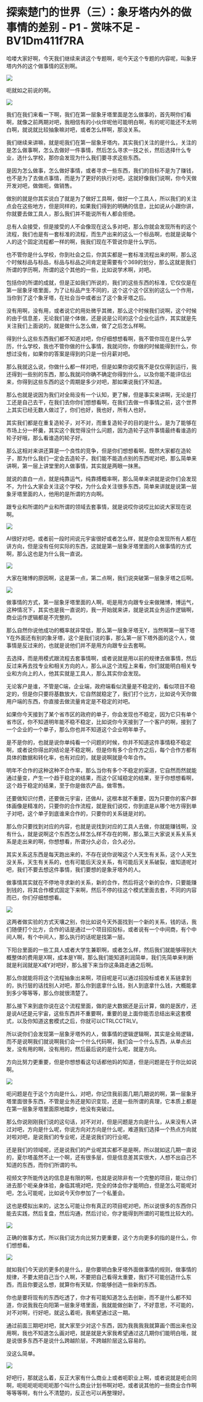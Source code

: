 # 探索楚门的世界（三）：象牙塔内外的做事情的差别 - P1 - 赏味不足 - BV1Dm411f7RA

哈喽大家好啊，今天我们继续来讲这个专题啊，呃今天这个专题的内容呢，叫象牙塔内外的这个做事情的区别啊。

![](img/1303e3282a1acebb9930538493ddb1c2_1.png)

呃就如之前说的啊。

![](img/1303e3282a1acebb9930538493ddb1c2_3.png)

我们在我们来看一下啊，我们在第一层象牙塔里面是怎么做事的，首先啊你们看啊，就像之前两期对吧，我相信有的小伙伴呢他可能明白啊，有的呢可能还不太明白啊，就说就比较抽象嘛对吧，或者怎么样啊，那没关系。

我们继续来讲嘛，就是呃我们在第一层象牙塔内，其实我们关注的是什么，关注的是怎么做事啊，怎么去做好一件事情，然后怎么寻求一技之长，然后选择什么专业，选什么学校，那你会发现为什么我们要寻求这些东西。

是因为怎么做事，怎么做好事情，或者寻求一些东西，我们的目标不是为了赚钱，也不是为了去做点事情，而是为了更好的执行对吧，这就好像我们说啊，你今天做开发对吧，做做呃，做销售。

做别的就是你其实说白了就是为了做好工具啊，做好一个工具人，所以我们的关注点会在这些地方，但是同样的，如果我们得到的明确的信息，比如说从小跟你讲，你就要去做工具人，那么我们并不能说所有人都会拒绝。

总有人会接受，但是接受的人不会像现在这么多对吧，那么你就会发现所有的这个流程，我们也是有一套标准的流程，而生产出来的这么一个标品啊，也就是说每个人的这个固定流程都一样的啊，我我们现在不管说你是什么学历。

也不管你是什么学校，你到社会之后，你其实都是一套标准流程出来的啊，那么这个时候标品与标品，标品与标品之间肯定是需要有个369的划分，那么这就是我们所谓的学历啊，所谓的这个其他的一些，比如说学术啊，对吧。

包括你的所谓的成就，但是正如我们所说的，我们的这些东西的标准，它仅仅是在第一层象牙塔里面，为了让标品产生不同的，这个这个这个区别的这么一个作用，当你到了这个象牙塔，在社会当中或者出了这个象牙塔之后。

没有用啊，没有用，或者说它的用处微乎其微，那么这个时候我们说啊，这个时候的由于信息差，无论我们是个体做，还是说是公司的这个企业化运作，其实就是先关注我们上面说的，就是做什么怎么做，做了之后怎么样啊。

得到什么这些东西我们都不知道对吧，你仔细想想看啊，我不管你现在是什么学历，什么学校，我也不管你做的什么事情，我就问你，你做的时候能得到什么，你想过没有，如果你的答案是得到的只是一份月薪对吧。

那么我就这么说，你做什么都一样对吧，但是如果你说哎我不是仅仅得到运行，我还得到一些别的东西，那么我就问你确不确定你得到什么，以及你能不能评估出来，你得到这些东西的这个周期是多少对吧，那如果说我们不知道。

那么也就是说因为我们对全局没有一个认知，更了解，但是事实来讲啊，无论是打工还是自己去干，在我们去你你们想想看啊，在我们去做一件事情之前，这个世界上其实已经无数人做过了，你们也好，我也好，所有人也好。

其实我们都是在重复造轮子，对不对，而重复造轮子的目的是什么，是为了能够在市场上分一杯羹，其实这个我觉得没什么问题，因为造轮子这件事情最终看谁造的轮子好哦，那么看谁造的轮子好。

那么这相对来讲还算是一个良性的竞争，但是你们想想看啊，既然大家都在造轮子，那为什么我们一定会去造轮子，我们能不能造点别的东西呢对吧，那么简单来讲啊，第一层上讲堂里的人做事情，其实就是两眼一抹黑。

就说的直白一点，就是纯靠运气，纯靠搏概率啊，那么简单来讲就是说你们会发现不，为什么大家会关注这个学校，为什么会关注很多东西，简单来讲就是说第一层象牙塔里面的人，他用的是所谓的方向啊。

跟专业和所谓的产业和所谓的领域去套事情，就是说哎你说哎比如说大家现在说啊。

![](img/1303e3282a1acebb9930538493ddb1c2_5.png)

AI很好对吧，或者前一段时间说元宇宙很好或者怎么样，就是你会发现所有人都在讲方向，但是没有任何实际的东西，这就是第一层象牙塔里面的人做事情的方式啊，那么这也是为什么我一直说。



![](img/1303e3282a1acebb9930538493ddb1c2_7.png)

大家在赌博的原因啊，这是第一点，第二点啊，我们说突破第一层象牙塔之后啊。

![](img/1303e3282a1acebb9930538493ddb1c2_9.png)

做事情的方式，第一层象牙塔里面的人啊，呃是用方向跟专业来做赌博，博运气，这种情况下，其实也是我一直说的，我一开始就来讲，就是说其业务运作逻辑啊，商业运作逻辑都是不完整的。

那么自然你说他成功的概率就非常低，那么第一层象牙塔无Y，当然啊第一层下塔Y在外面还有别的象牙塔，这个是我们说的事，那么第一层下塔外面的这个人，做事情是反过来的，也就是说他们并不是用方向跟专业去套啊。

去选择，而是用模式跟流程去套事情啊，或者说就是用以前的规律去做事情，然后反过来再去找专业和相关方向的人，那么从这个流程上来看，你们就能明白相关专业和方向上的人，他其实就是工具人，那么其实你会发现。

无论客户是谁，不管是C端，企业端，政府端看似流量是不稳定的，看似项目不稳定的，但是你只要将基数放大，它自然就稳定了，我们打个比方，比如说今天你做用户端的东西，你直接去做流量肯定是不稳定的对吧。

如果你今天接到了某个省市区的政府的单子，你会发现也不稳定，因为它只有单个省市区，你不知道明年能不稳不稳定，比如说你今天接到了一个客户的啊，接到了一个企业的一个单子，那么你也并不知道这个企业明年单子。

是不是你的，也就是说你单纯看一个问题的时候，你并不知道这件事情稳不稳定啊，或者说你得出的结论是不稳定啊，但是你有多个合作方之后，每个合作方都有具体的数据和转化率，也有对应的，就是说啊就是今年合作。

明年不合作的这种这种不合作率，那么当你有多个不稳定的渠道，它自然而然就能通过量变，产生一个趋于稳定的结果，而这个区域稳定的结果，至于你想想看啊，这个趋于稳定的结果，至于你是做农产品，做零售。

还要做知识付费，还要做元宇宙，还做AI，这根本就不重要，因为只要你的客户群体画像是精准的，只要你的合作流程，就是我们说哎，你到底是从哪个地方得到单子对吧，这个单子到底谁来合作的，只要你的关系链是对的。

那么你只要找到对应的内容，也就是说找到对应的工具人去做，你就能赚钱啊，没有什么，就是说啊这个东西怎么样怎么样不存在的啊，那么第三大家说关系关系关系是走出来的啊，你想想看，所谓分久必合，合久必分。

其实关系这东西是每天跑出来的，不存在说你说唉这个人天生有关系，这个人天生没关系，天生有关系的，也有可能后天没关系，有可能后天关系破裂，谁知道呢对吧，我们不要去想这件事情，我们要想的是象牙塔外的人。

做事情其实就在不停地寻求新的关系，新的合作，然后将这个新的合作，只要能赚到钱的，将其合作模式固定下来啊，然后不停的往这个模式里面去套，不同的内容而已，你们仔细想想看。



![](img/1303e3282a1acebb9930538493ddb1c2_11.png)

这两者做实验的方式天壤之别，你比如说今天外面找到一个新的关系，钱的话，我们随便打个比方，合作的话是通过一个项目招投标，或者说有一个中间商，有个中间人啊，有个中间人，那么执行的话呢是找第一层。

下阳台里面的一些工具人或者大学生兼职啊，或者怎么样，然后我们就能够得到大概整体的费用是X啊，成本是Y啊，那么我们能知道利润简单，我们先简单来判断就是利润就是X减Y对吧好，那么接下来当你这条路走通之后啊。

那么你就能将将这个流程抽象出来啊，项目呢是可以通过招投标或者关系链拿到的，执行层的话找别人对吧，那么你到底拿什么钱，别人到底拿什么钱，大概能拿到多少等等等，那么你就很清楚了。

那么接下来到底你说在这个流程里面，做的是大数据还是云计算，做的是医疗，还是说AI还是元宇宙，这些东西并不重要啊，重要的是上面你能否总结出来这套模式，以及你知道这套模式之后，你就可以CTRLCCTRLV。

所以说你们会发现第一层象牙塔外的人，做事情的逻辑逻辑啊，其实是全局逻辑，而不是说啊我们就说啊我们会一个什么代码啊，我们会一个什么东西，从单点出发，没有用的啊，没有用的，然后最后说的是什么呢，就是方向。

方向比努力更重要，但是你想想看这句话都他妈的知道，但是问题是在于你比如说啊。

![](img/1303e3282a1acebb9930538493ddb1c2_13.png)

呃问题是在于这个方向是什么，对吧，你记住我前面几期几期说的啊，第一层象牙塔里面很多东西，不管是业务还是知识变现，还是一些所谓的真理，它本质上都是在第一层象牙塔里面原地踏步，他没有突破过。

那么你说刚刚我们说的这句话，对不对对，但是问题是方向是什么，从来没有人讲过对吧，方向是什么呢，你说方向对方向是什么呢，难道我们选择一个热点方向就对啦对吧，是说我们的专业呢，还是说我们的行业呢。

还是我们的领域呢，还是说我们的产业呢其实都不是是啊，所以就如这几期一直说的，夏尔塔虽然不止一个啊，还有很多层，但是信息差其实很大，人想不出自己不知道的东西，而你们所谓的书。

视频文字所能传达的信息是有限的啊，也就是说除非有一个完整的项目，能让你们进去那个呃亲身体验，身临其境对吧，完全的体会你才能明白，但是怎么可能呢对吧，怎么可能呢，比如说今天你参加了一个私董会。

这也是模拟出来的，这怎么可能让你有真正的项目呢对吧，所以说很多的东西你只能去实践，然后复盘，然后沟通，然后讨论，你才能得到所谓的可能性比较大的。



![](img/1303e3282a1acebb9930538493ddb1c2_15.png)

正确的做事方式，所以我们说方向比努力更重要，这个方向更多的指的是什么，你们想想看。

![](img/1303e3282a1acebb9930538493ddb1c2_17.png)

就如我们今天说的更多的是什么，是你要明白象牙塔外面做事情的规则，做事情的规律，不要太把自己当个人啊，不要把自己看得太重要，我们不可能创造什么东西，而且你要这么想，就算你有天赋，你能够创造一些新的东西。

你也是要将现有的东西吃透了，你才有可能知道怎么去创新，而不是什么都不知道，你说我我在向阳第一层象牙塔里面，我就能做创新了，不好意思，不可能的，对不对啊，行好吧，就这么着呃，我希望通过这一期。

通过前面三期吧对吧，就大家至少对这个东西，因为我我我我就算画个图出来也没用啊，我也不知道怎么画对吧，就是就是大家我希望通过这几期你们能明白哦，就是说很多东西不是说什么跨越阶层，不跨越阶层这么容易的。

没这么简单。

![](img/1303e3282a1acebb9930538493ddb1c2_19.png)

好吧行，那就这么着，反正大家有什么商业上或者呃职业上啊，或者说就是呃合同啊，呃呃呃呃呃呃呃那个叫什么商业计划书啊对吧，或者说其他的一些商业合作啊等等等啊，有什么不清楚的，反正也可以再整理好。

